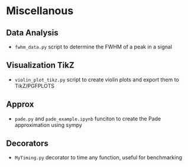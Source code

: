 # Miscellanous

## Data Analysis

 - `fwhm_data.py` script to determine the FWHM of a peak in a signal

## Visualization TikZ

 - `violin_plot_tikz.py` script to create violin plots and export them to TikZ/PGFPLOTS

## Approx

 - `pade.py` and `pade_example.ipynb` funciton to create the Pade approximation using sympy

## Decorators

 - `MyTiming.py` decorator to time any function, useful for benchmarking
